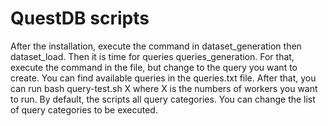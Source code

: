 # QuestDB scripts

After the installation, execute the command in dataset_generation then dataset_load.
Then it is time for queries queries_generation. For that, execute the command in the file, but change <QUERY-TYPE> to the query
you want to create. You can find available queries in the queries.txt file.
After that, you can run
bash query-test.sh X
where X is the numbers of workers you want to run. By default, the scripts all query categories. You can change the list of
query categories to be executed.